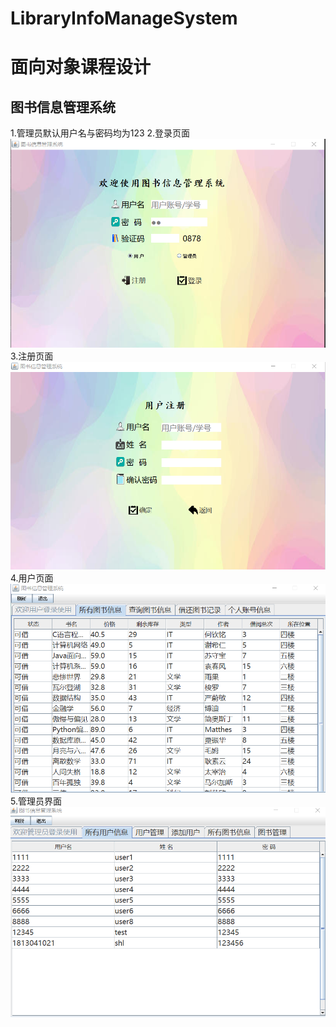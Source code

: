 # LibraryInfoManageSystem
# 面向对象课程设计
## 图书信息管理系统

1.管理员默认用户名与密码均为123
2.登录页面
![](https://github.com/shl20000110/LibraryInfoManageSystem/blob/master/src/pic/LoginScreenShot.png)
3.注册页面
![](https://github.com/shl20000110/LibraryInfoManageSystem/blob/master/src/pic/RegistScreenShot.png)
4.用户页面
![](https://github.com/shl20000110/LibraryInfoManageSystem/blob/master/src/pic/UserScreenShot.png)
5.管理员界面
![](https://github.com/shl20000110/LibraryInfoManageSystem/blob/master/src/pic/AdminScreenShot.png)
